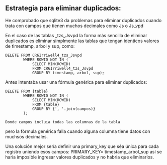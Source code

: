 ## Estrategia para eliminar duplicados:

He comprobado que sqlite3 da problemas para eliminar duplicados cuando trata con campos que tienen muchos decimales como Js o Js_vpd

En el caso de las tablas _tzs_Jsvpd la forma más sencilla de eliminar duplicados es eliminar simplmente las tablas que tengan identicos valores de timestamp, arbol y sup, como:
```
DELETE FROM CR6Irriwell4_tzs_Jsvpd
        WHERE ROWID NOT IN (
            SELECT MIN(ROWID)
            FROM CR6Irriwell4_tzs_Jsvpd
            GROUP BY timestamp, arbol, sup);
```
Antes intentaba usar una fórmula genérica para eliminar duplicados:
```
DELETE FROM {table}
        WHERE ROWID NOT IN (
            SELECT MIN(ROWID)
            FROM {table}
            GROUP BY {', '.join(campos)}
        );

Donde campos incluia todas las columnas de la tabla
```
pero la fórmula genérica falla cuando alguna columna tiene datos con muchsos decimales.

Una solución mejor sería definir una primary_key que séa única para cada registro uniendo esos campos: PRIMARY_KEY= timestamp_arbol_sup así se haría imposible ingresar valores duplicados y no habria que eliminarlos.